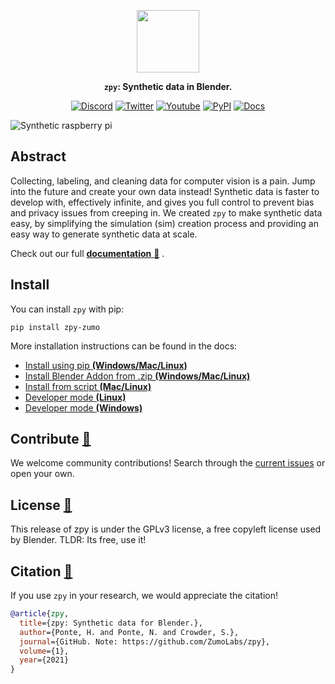 <div align="center">

<a href="https://www.zumolabs.ai/?utm_source=github.com&utm_medium=referral&utm_campaign=zpy"><img src="https://github.com/ZumoLabs/zpy/raw/main/docs/assets/zl_tile_logo.png" width="100px"/></a>

**`zpy`: Synthetic data in Blender.**

<p align="center">
  <a href="https://discord.gg/nXvXweHtG8"><img alt="Discord" title="Discord" src="https://img.shields.io/badge/-ZPY Devs-grey?style=for-the-badge&logo=discord&logoColor=white"/></a>
  <a href="https://twitter.com/ZumoLabs"><img alt="Twitter" title="Twitter" src="https://img.shields.io/badge/-@ZumoLabs-1DA1F2?style=for-the-badge&logo=twitter&logoColor=white"/></a>
  <a href="https://www.youtube.com/channel/UCcU2Z8ArljfDzfq7SOz-ytQ"><img alt="Youtube" title="Youtube" src="https://img.shields.io/badge/-ZumoLabs-red?style=for-the-badge&logo=youtube&logoColor=white"/></a>
  <a href="https://pypi.org/project/zpy-zumo/"><img alt="PyPI" title="PyPI" src="https://img.shields.io/badge/-PyPI-yellow?style=for-the-badge&logo=PyPI&logoColor=white"/></a>
  <a href="https://zumolabs.github.io/zpy/"><img alt="Docs" title="Docs" src="https://img.shields.io/badge/-Docs-black?style=for-the-badge&logo=Read%20the%20docs&logoColor=white"/></a>
</p>

</div>

![Synthetic raspberry pi](https://github.com/ZumoLabs/zpy/raw/main/docs/assets/promo_image.png)

## Abstract

Collecting, labeling, and cleaning data for computer vision is a pain. Jump into the future and create your own data instead! Synthetic data is faster to develop with, effectively infinite, and gives you full control to prevent bias and privacy issues from creeping in. We created `zpy` to make synthetic data easy, by simplifying the simulation (sim) creation process and providing an easy way to generate synthetic data at scale.

Check out our full [**documentation** :page_facing_up:](https://zumolabs.github.io/zpy/) .

## Install

You can install `zpy` with pip:

``` 
pip install zpy-zumo
```

More installation instructions can be found in the docs:

- [Install using pip **(Windows/Mac/Linux)**](https://github.com/ZumoLabs/zpy/raw/main/docs/zpy/install/pip.md)
- [Install Blender Addon from .zip **(Windows/Mac/Linux)**](https://github.com/ZumoLabs/zpy/raw/main/docs/addon/install.md)
- [Install from script **(Mac/Linux)**](https://github.com/ZumoLabs/zpy/raw/main/docs/zpy/install/script.md)
- [Developer mode **(Linux)**](https://github.com/ZumoLabs/zpy/tree/main/docs/zpy/install/linux.md)
- [Developer mode **(Windows)**](https://github.com/ZumoLabs/zpy/tree/main/docs/zpy/install/windows.md)

## Contribute [:page_facing_up:](https://github.com/ZumoLabs/zpy/raw/main/docs/overview/contribute.md)

We welcome community contributions! Search through the [current issues](https://github.com/ZumoLabs/zpy/issues) or open your own.

## License [:page_facing_up:](https://github.com/ZumoLabs/zpy/raw/main/docs/overview/license.md)

This release of zpy is under the GPLv3 license, a free copyleft license used by Blender. TLDR: Its free, use it!

## Citation [:page_facing_up:](https://github.com/ZumoLabs/zpy/raw/main/docs/overview/citation.md)

If you use `zpy` in your research, we would appreciate the citation!

```bibtex
@article{zpy,
  title={zpy: Synthetic data for Blender.},
  author={Ponte, H. and Ponte, N. and Crowder, S.},
  journal={GitHub. Note: https://github.com/ZumoLabs/zpy},
  volume={1},
  year={2021}
}
```
